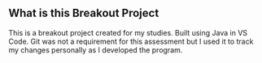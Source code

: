 ## What is this Breakout Project

This is a breakout project created for my studies. Built using Java in VS Code. Git was not a requirement for this assessment but I used it to track my changes personally as I developed the program.
